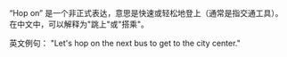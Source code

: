 “Hop on” 是一个非正式表达，意思是快速或轻松地登上（通常是指交通工具）。在中文中，可以解释为"跳上"或"搭乘"。

英文例句：
"Let's hop on the next bus to get to the city center."
